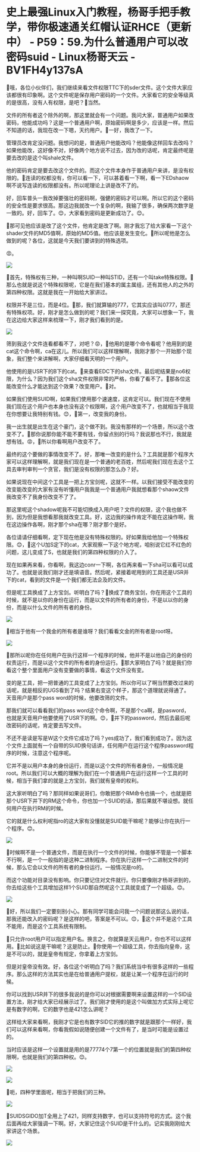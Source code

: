 # 史上最强Linux入门教程，杨哥手把手教学，带你极速通关红帽认证RHCE（更新中） - P59：59.为什么普通用户可以改密码suid - Linux杨哥天云 - BV1FH4y137sA

🎼哦，各位小伙伴们，我们继续来看文件权限TTC下的sder文件。这个文件大家应该都很有印象啊。这个文件呢是保存用户密码的一个文件。大家看它的安全等级真的是很高，没有人有权限，是吧？🎼当然。

文件的所有者这个除外的啊，那这里就会有一个问题。我问大家，普通用户如果改密码，他能成功吗？这是一个普通用户啊，原始密码啊是多少，应该是一样。然后不知道的话，我现在改一下嗯，天约用户。🎼一好，我改了一下。

管理员改肯定没问题。我想问的是，普通用户他能改吗？他能像这样回车去改吗？如果他能改，这好像不对，好像两个地方说不过去，因为改的话呢，肯定最终呢是要去改的是这个叫shale文件。

他的密码肯定是要去改这个文件的。而这个文件本身作于普通用户来讲，是没有权限的。🎼连读的权都没有，你可以看一下，可以甚着看一下啊，看一下EDshaow啊不说写连读的权限都没有。所以呢理论上讲是改不了的。

好，回车普头一我改掉要强壮的密码啊，强健的密码才可以啊。所以它的这个密码的安全性是要求很高。那这边我就改一个复杂的啊，我输了很多，确保两次数字是一致的。好，回车了。😊，大家看到密码是更新成功了。😊。

🎼那可见他应该是改了这个文件，他肯定是改了啊。刚才我忘了给大家看一下这个shader文件的MD5值啊，原始的MD5值。他应该是发生变化。🎼所以呢他是怎么做到的呢？各位，这就是今天我们要讲到的特殊选项。

😡。

![](img/acab26455e836bc32351ee1527dfa1e8_1.png)

🎼首先，特殊权有三种，一种叫啊SUID一种叫STID，还有一个叫take特殊权限。🎼那么也就是说这个特殊权限呢，它是在我们基本的属主属组，还有其他人的之外的第四种权限。这就是我在一开始给大家讲过。

权限并不是三位，而是4位。🎼那，我们就算输的777，它其实应该叫0777，那还有特殊权项。好，刚才是怎么做到的呢？我们来一探究竟，大家可以想象一下，我在这边给大家这样来梳理一下，刚才我们看到的是。



![](img/acab26455e836bc32351ee1527dfa1e8_3.png)

筛到我这个文件连看都看不了，对吧？😡，🎼他用的是哪个命令看呢？他用到的是cat这个命令啊，ca在这儿。所以我们可以这样理解啊，我刚才那个一开始那个现象，我们整个来讲解啊，大家仔细看天明的一个用户。

他使用的是USR下的B下的cat。🎼来查看EDC下的sha文件。最后呢结果是no6权限，为什么？因为我们这个sha文件权限非常的严格，你看了看不了。🎼那各位这能改变什么才能达到这个效果？改变用户。🎼对。

如果我们使用SUID啊，如果我们使用那个速速度，这肯定可以。我们现在不使用我们现在这个用户也本身也没有这个权限啊，这个用户改变不了，也就相当于我现在你想要让我特别有钱。😊，🎼第一，改变我的身份。

我一出生就是出生在这个豪门，这个做不到。我没有那样的一个场景，所以这个改变不了。🎼那你说那你能不能不要有钱，你留点别的行吗？我说那也不行，我就是想有钱。😡，🎼所以你看啊用户改变不了。

最终的这个要做的事情改变不了。好，那唯一改变的是什么？工具就是那个程序大家可以这样理解啊，就是我们现在是一个普通的老百姓，然后呢我们现在去这个工具去审判审判一个贪官，我们是没有权限的那怎么办？好。

如果说现在中间这个工具是一把上方宝剑呢，这就不一样。以我们接受不能改变的改变能改变的大家有没有听懂用户我我是一个普通用户我就想看那个shaow文件我改变不了我身份改变不了了。

那这里呢这个shadow呢我不可能切换成入用户吧？文件的权限，这个我也做不到，因为但是我想看那我就改变工具。好，这边我的操作肯定不能在这操作啊，我在这边操作各啊，刚才那个sha在哪？刚才那个是好。

各位请请仔细看啊，定下现在他是没有特殊权限的。好如果我给他加一个特殊权限。😊，🎼这个U加S定下的cat，大家观察一下这个地方呢，咱别说它红不红色的问题，这儿变成了S，也就是我们的第四种权限的介入了。

现在如果再来看，你看啊，我这边conr一下啊，各位再来看一下sha可以看可以成功了。也就是说我们刚才还是填语音。然后呢，紧接着呢用到的工具还是USR并下的cat，看到的文件是一个我们都无法企及的文件。

但是呢工具换成了上方宝剑。听明白了吗？🎼换成了商务宝剑，你在用这个工具的时候，就不是以你的身份在运行，而是以文件的所有者的身份，不是以以你的身份，而是以什么文件的所有者的身份。



![](img/acab26455e836bc32351ee1527dfa1e8_5.png)

🎼相当于他有一个我金的所有者是谁呀？我们看看文金的所有者是root呀。

![](img/acab26455e836bc32351ee1527dfa1e8_7.png)

🎼那所以呢你在任何用户在执行这样一个程序的时候，他并不是以他自己的身份的权责运行，而是以这个文件的所有者的身份运行。🎼那大家明白了吗？就是我们你看这个整个里面用户没有变要做的事情，看这个文件没有变。

变的是工具，把一把普通的工具变成了上方宝剑。所以你可以了啊当然要改过来的话呢，就是相反的UGS看到了吗？结果右变这个样子，那这个道理就说得通了。天音用户是那个pass word的时候，他要改筛的文件。

那我们就可以看看我们的pass word这个命令啊，不是那个ca啊，是pasword，也就是天音用户他要使用了USR下的啊。😊，🎼并下的password，然后去最后呢改密码的话呢，肯定要去写文件。

不还不是读是写是W这个文件它成功了吗？yes成功了，我们看到成功了。因为这个文件上面就有一个自带的SUID换句话讲，任何用户在运行这个程序password程序的时候，注意这个程序呢。

它并不是以用户本身的身份运行，而是以这个文件的所有者身份，一般情况是root。所以我们可以大概的理解为我们在一个普通用户在运行这样一个工具的时候，相当于我们拿的就是上方宝剑，我们就有皇帝的权利。

这大家听明白了吗？那同样如果说哥们，你敢把那个RM命令也搞一个，也就是把那个USR下并下的RM这个命令，你也加一个SUID的话，那后果就不堪设想。就任何用户在执行RM的时候。

它的就是什么权利呢指ro的这大家有没懂就是SUID能干嘛呢？能够让你在执行一个程序。😊。

![](img/acab26455e836bc32351ee1527dfa1e8_9.png)

🎼时候啊不是一个普通文件，而是在执行一个文件的时候，你能够不管是一个脚本不行啊，是一个一般指的是这种二进制程序。你在执行这样一个二进制文件的时候，那么它会以文件的所有者的身份运行。一般情况是ro的。

而这个功能对目录没有影响。你只要记住对文件就行。你只要像刚才杨哥讲到的，你去给这些个工具增加这样1个SUID那自然呢这个工具就变成了一个超级。😊。



![](img/acab26455e836bc32351ee1527dfa1e8_11.png)

🎼好，所以我们一定要刻别小心。那有同学可能会问我一个问题说那这么说的话，那我还能改入的密码呢？是这样的吧，答案是不可以。😊，🎼这个并不是这个工具不能用，而是这个工具系统有限制。

🎼只允许root用户可以指定用户名。换言之，你就算是天云用户，你也不可以这样用。🎼比如说这是干嘛呢？这是防止。🎼你使用一个超级工具，你去指向皇帝，这是不可以的，就是皇帝有规定，你拿着上方宝剑。

但是对皇帝没有效。好，各位这个听明白了吗？我们系统当中有很多这样的一些程序。那么这样的方法其实也是在给普通用户提权，就是让某一个程序在运行的时候。

你可以找到USR并下的很多我说的是你可以对根据需要啊来设置这样的一个SID设置方法，刚才给大家已经展示过了。我们刚才使用的是这个叫做加方式实际上呢它是有数字的啊，它的数字也是421怎么讲呢？

这样给大家来看啊，我刚才它是也有数字SID它的推的数字就是跟那个一样好，我们可以这样来看啊，你看我假如说随便创建一个文件有了，是当时可能是设置过的。

当时应该是这样一个设置就是用的是77774个7第一个的位置就是我们的第四种权限啊，也就是我们的第四种权。😊。



![](img/acab26455e836bc32351ee1527dfa1e8_13.png)

![](img/acab26455e836bc32351ee1527dfa1e8_14.png)

🎼呃，四种学里面呢，相当于把我们的三种。

![](img/acab26455e836bc32351ee1527dfa1e8_16.png)

🎼SUIDSGIDO加T全用上了421，同样支持数字，也可以支持符号的方式。这个我后面再给大家强调一下啊。好，大家记住这个SUID是干什么的。记实我刚刚给大家讲这个场景。



![](img/acab26455e836bc32351ee1527dfa1e8_18.png)